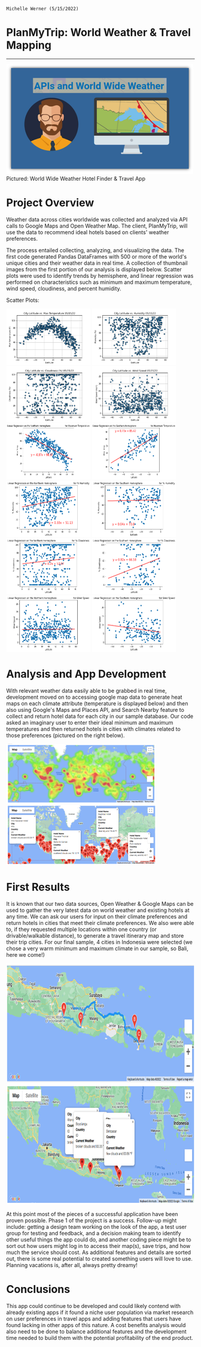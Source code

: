                                                                                            Michelle Werner (5/15/2022)
# PlanMyTrip: World Weather & Travel Mapping
---

<!--![alt](resources/___.png)-->
<img src="https://github.com/miwermi/world-weather-analysis/blob/main/weather_data/www_apis.png" width="500" height="293" alt ="graphic: World Wide Weather">
Pictured: World Wide Weather Hotel Finder & Travel App

# Project Overview
Weather data across cities worldwide was collected and analyzed via API calls to Google Maps and Open Weather Map. The client, PlanMyTrip, will use the data to recommend ideal hotels based on clients' weather preferences.

The process entailed collecting, analyzing, and visualizing the data. The first code generated Pandas DataFrames with 500 or more of the world's unique cities and their weather data in real time. A collection of thumbnail images from the first portion of our analysis is displayed below. Scatter plots were used to identify trends by hemisphere, and linear regression was performed on characteristics such as minimum and maximum temperature, wind speed, cloudiness, and percent humidity.

Scatter Plots:

<img src="https://github.com/miwermi/world-weather-analysis/blob/main/weather_data/Fig1.png" width="225" height="150" alt ="graphic: Fig. 1: Latitude vs Max Temp"> <img src="https://github.com/miwermi/world-weather-analysis/blob/main/weather_data/Fig2.png" width="225" height="150" alt ="graphic: Fig. 2: Latitude vs Humidity"> <img src="https://github.com/miwermi/world-weather-analysis/blob/main/weather_data/Fig3.png" width="225" height="150" alt ="graphic: Fig. 3: Latitude vs Cloudiness"> <img src="https://github.com/miwermi/world-weather-analysis/blob/main/weather_data/Fig4.png" width="225" height="150" alt ="graphic: Fig. 4: Latitude vs Wind Speed"> <img src="https://github.com/miwermi/world-weather-analysis/blob/main/weather_data/Fig5.png" width="225" height="150" alt ="graphic: Fig. 5: Linear Regression for Northern Hem. Max Temp"> <img src="https://github.com/miwermi/world-weather-analysis/blob/main/weather_data/Fig6.png" width="225" height="150" alt ="graphic: Fig. 6: Linear Regression for Southern Hem. Max Temp"> <img src="https://github.com/miwermi/world-weather-analysis/blob/main/weather_data/Fig7.png" width="225" height="150" alt ="graphic: Fig. 7: Linear Regression for Northern Hem. Humidity"> <img src="https://github.com/miwermi/world-weather-analysis/blob/main/weather_data/Fig8.png" width="225" height="150" alt ="graphic: Fig. 8: Linear Regression for Southern Hem. Humidity"> <img src="https://github.com/miwermi/world-weather-analysis/blob/main/weather_data/Fig9.png" width="225" height="150" alt ="graphic: Fig. 9: Linear Regression for Northern Hem. Cloudiness"> <img src="https://github.com/miwermi/world-weather-analysis/blob/main/weather_data/Fig10.png" width="225" height="150" alt ="graphic: Fig. 10: Linear Regression for Southern Hem. Cloudiness"> <img src="https://github.com/miwermi/world-weather-analysis/blob/main/weather_data/Fig11.png" width="225" height="150" alt ="graphic: Fig. 11: Linear Regression for Northern Hem. Wind Speed"> <img src="https://github.com/miwermi/world-weather-analysis/blob/main/weather_data/Fig12.png" width="225" height="150" alt ="graphic: Fig. 12: Linear Regression for Southern Hem. Wind Speed">

# Analysis and App Development

With relevant weather data easily able to be grabbed in real time, development moved on to accessing google map data to generate heat maps on each climate attribute (temperature is displayed below) and then also using Google's Maps and Places API, and Search Nearby feature to collect and return hotel data for each city in our sample database. Our code asked an imaginary user to enter their ideal minimum and maximum temperatures and then returned hotels in cities with climates related to those preferences (pictured on the right below). 

<img src="https://github.com/miwermi/world-weather-analysis/blob/main/weather_data/Fig13.png" width="400" height="160" alt ="graphic: Fig. 13: Heat Map"> <img src="https://github.com/miwermi/world-weather-analysis/blob/main/weather_data/Fig14.png" width="400" height="160" alt ="graphic: Fig. 14: Hotel Map in preferred climate.">

# First Results

It is known that our two data sources, Open Weather & Google Maps can be used to gather the very latest data on world weather and existing hotels at any time.  We can ask our users for input on their climate preferences and return hotels in cities that meet their climate preferences. We also were able to, if they requested multiple locations within one country (or drivable/walkable distance), to generate a travel itinerary map and store their trip cities. 
For our final sample, 4 cities in Indonesia were selected (we chose a very warm minimum and maximum climate in our sample, so Bali, here we come!)

<img src="https://github.com/miwermi/world-weather-analysis/blob/main/Vacation_Itenerary/WeatherPy_travel_map.png" width="800" height="320" alt ="graphic: Travel Map"> 
<img src="https://github.com/miwermi/world-weather-analysis/blob/main/Vacation_Itenerary//WeatherPy_travel_map_markers.png" width="800" height="320" alt ="graphic: Travel Map with City Markers.">

At this point most of the pieces of a successful application have been proven possible. Phase 1 of the project is a success. Follow-up might include: getting a design team working on the look of the app, a test user group for testing and feedback, and a decision making team to identify other useful things the app could do, and another coding piece might be to sort out how users might log in to access their map(s), save trips, and how much the service should cost. As additional features and details are sorted out, there is some real potential to created something users will love to use.  Planning vacations is, after all, always pretty dreamy!

# Conclusions

This app could continue to be developed and could likely contend with already existing apps if it found a niche user population via market research on user preferences in travel apps and adding features that users have found lacking in other apps of this nature. A cost benefits analysis would also need to be done to balance additional features and the development time needed to build them with the potential profitability of the end product. 
